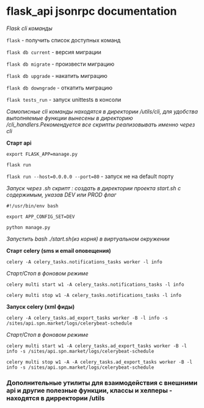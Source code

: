 # flask_api jsonrpc documentation

_Flask cli команды_

```flask``` - получить список доступных команд

```flask db current``` - версия миграции

```flask db migrate``` - произвести миграцию

```flask db upgrade``` - накатить миграцию

```flask db downgrade``` - откатить миграцию

```flask tests_run``` - запуск unittests в консоли

_Cамописные cli команды находятся в директории /utils/cli, для удобства выполняемые функции вынесены в директорию /cli_handlers.Рекомендуется все скрипты реализовывать именно через cli_

**Cтарт api**

```
export FLASK_APP=manage.py

flask run
```

```flask run --host=0.0.0.0 --port=80``` - запуск не на default порту

_Запуск через .sh скрипт : создать в директории проекта start.sh с содержимым, указав DEV или PROD флаг_

```
#!/usr/bin/env bash

export APP_CONFIG_SET=DEV
 
python manage.py
```
 
_Запустить bash ./start.sh(из корня) в виртуальном окружении_

**Старт celery (sms и email оповещения)**

```celery -A celery_tasks.notifications_tasks worker -l info```

_Старт/Стоп в фоновом режиме_

```celery multi start w1 -A celery_tasks.notifications_tasks -l info```

```celery multi stop w1 -A celery_tasks.notifications_tasks -l info```

**Запуск celery (xml фиды)**

```
celery -A celery_tasks.ad_export_tasks worker -B -l info -s /sites/api.spn.market/logs/celerybeat-schedule
```

_Старт/Стоп в фоновом режиме_

```
celery multi start w1 -A celery_tasks.ad_export_tasks worker -B -l info -s /sites/api.spn.market/logs/celerybeat-schedule
```

```
celery multi stop w1 -A -A celery_tasks.ad_export_tasks worker -B -l info -s /sites/api.spn.market/logs/celerybeat-schedule
```


### Дополнительные утилиты для взаимодействия с внешними api и другие полезные функции, классы и хелперы - находятся в дирректории /utils

